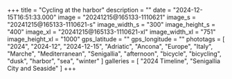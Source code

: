 +++
title = "Cycling at the harbor"
description = ""
date = "2024-12-15T16:51:33.000"
image = "20241215@165133-1110621"
image_s = "20241215@165133-1110621-s"
image_width_s = "300"
image_height_s = "400"
image_xl = "20241215@165133-1110621-xl"
image_width_xl = "751"
image_height_xl = "1000"
gps_latitude = ""
gps_longitude = ""
phototags = [ "2024", "2024-12", "2024-12-15", "Adriatic", "Ancona", "Europe", "Italy", "Marche", "Mediterranean", "Senigallia", "afternoon", "bicycle", "bicycling", "dusk", "harbor", "sea", "winter" ]
galleries = [ "2024 Timeline", "Senigallia City and Seaside" ]
+++
